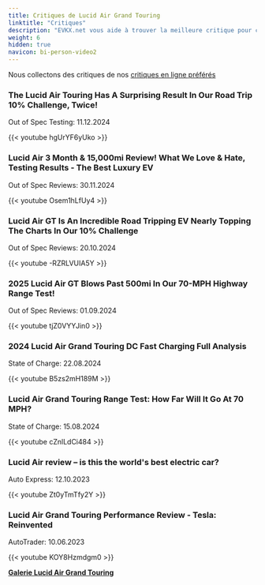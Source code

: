 ```yaml
---
title: Critiques de Lucid Air Grand Touring
linktitle: "Critiques"
description: "EVKX.net vous aide à trouver la meilleure critique pour ce modèle."
weight: 6
hidden: true
navicon: bi-person-video2
---
```

Nous collectons des critiques de nos [critiques en ligne préférés](../../../../../guides/evreviewers/)

<div class="container text-center shadow p-2 pe-4 mb-5 bg-body-tertiary rounded border">
<h3>The Lucid Air Touring Has A Surprising Result In Our Road Trip 10% Challenge, Twice!</h3>
<p>Out of Spec Testing: 11.12.2024</p>

{{< youtube hgUrYF6yUko >}}

</div>
<div class="container text-center shadow p-2 pe-4 mb-5 bg-body-tertiary rounded border">
<h3>Lucid Air 3 Month &amp; 15,000mi Review! What We Love &amp; Hate, Testing Results - The Best Luxury EV</h3>
<p>Out of Spec Reviews: 30.11.2024</p>

{{< youtube Osem1hLfUy4 >}}

</div>
<div class="container text-center shadow p-2 pe-4 mb-5 bg-body-tertiary rounded border">
<h3>Lucid Air GT Is An Incredible Road Tripping EV Nearly Topping The Charts In Our 10% Challenge</h3>
<p>Out of Spec Reviews: 20.10.2024</p>

{{< youtube -RZRLVUIA5Y >}}

</div>
<div class="container text-center shadow p-2 pe-4 mb-5 bg-body-tertiary rounded border">
<h3>2025 Lucid Air GT Blows Past 500mi In Our 70-MPH Highway Range Test!</h3>
<p>Out of Spec Reviews: 01.09.2024</p>

{{< youtube tjZ0VYYJin0 >}}

</div>
<div class="container text-center shadow p-2 pe-4 mb-5 bg-body-tertiary rounded border">
<h3>2024 Lucid Air Grand Touring DC Fast Charging Full Analysis</h3>
<p>State of Charge: 22.08.2024</p>

{{< youtube B5zs2mH189M >}}

</div>
<div class="container text-center shadow p-2 pe-4 mb-5 bg-body-tertiary rounded border">
<h3>Lucid Air Grand Touring Range Test: How Far Will It Go At 70 MPH?</h3>
<p>State of Charge: 15.08.2024</p>

{{< youtube cZnlLdCi484 >}}

</div>
<div class="container text-center shadow p-2 pe-4 mb-5 bg-body-tertiary rounded border">
<h3>Lucid Air review – is this the world's best electric car?</h3>
<p>Auto Express: 12.10.2023</p>

{{< youtube Zt0yTmTfy2Y >}}

</div>
<div class="container text-center shadow p-2 pe-4 mb-5 bg-body-tertiary rounded border">
<h3>Lucid Air Grand Touring Performance Review - Tesla: Reinvented</h3>
<p>AutoTrader: 10.06.2023</p>

{{< youtube KOY8Hzmdgm0 >}}

</div>
<div class="mt-3 mb-3">
<a href="../gallery/" class="text-decoration-none text-black">
<strong><i class="bi-arrow-left"></i>Galerie  </strong>
</a>
<a href="../" class="text-decoration-none text-black float-end">
<strong>Lucid Air Grand Touring <i class="bi-arrow-right"></i></strong>
</a>
</div>
